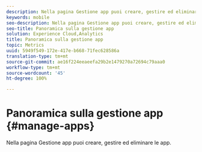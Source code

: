 ```yaml
---
description: Nella pagina Gestione app puoi creare, gestire ed eliminare le app.
keywords: mobile
seo-description: Nella pagina Gestione app puoi creare, gestire ed eliminare le app.
seo-title: Panoramica sulla gestione app
solution: Experience Cloud,Analytics
title: Panoramica sulla gestione app
topic: Metrics
uuid: 5949f549-172e-417e-b668-71fec628586a
translation-type: tm+mt
source-git-commit: ae16f224eeaeefa29b2e1479270a72694c79aaa0
workflow-type: tm+mt
source-wordcount: '45'
ht-degree: 100%

---
```



# Panoramica sulla gestione app {#manage-apps}

Nella pagina Gestione app puoi creare, gestire ed eliminare le app.
